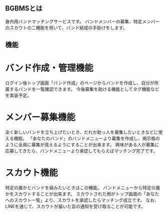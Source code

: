 ## BGBMSとは

身内用バンドマッチングサービスです。
バンドメンバーの募集、特定メンバーのスカウトの二機能を用いて、バンド結成の手助けをします。

## 機能

<h1>バンド作成・管理機能</h1>
ログイン後トップ画面「バンド作成」のページからバンドを作成し、自分が所属するバンドを一覧確認できます。
今後募集を助ける機能としてタグ機能などを実装予定。

<h1>メンバー募集機能</h1>
全く新しいバンドを立ち上げたいとき、だれか助っ人を募集したいときなどに使える機能。
「あなたのバンド」のバンドメニューより募集を作成し、掲示板のように全員に募集が見えるようにすることが出来ます。
興味がある人が募集に応募してきたら、バンドメニューより承認してもらえばマッチング完了です。

<h1>スカウト機能</h1>
特定の誰かとバンドを組みたいときはこの機能。
バンドメニューから特定の誰かをスカウトすることが出来ます。
スカウトされた側がトップ画面の「あなたへのスカウト一覧」より、スカウトを承認したらマッチング成立です。
なお、LINEを通じて、スカウトが届いた旨の通知を受け取ることが可能です。